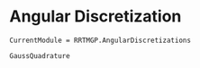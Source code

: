 # Angular Discretization

```@meta
CurrentModule = RRTMGP.AngularDiscretizations
```

```@docs
GaussQuadrature
```
